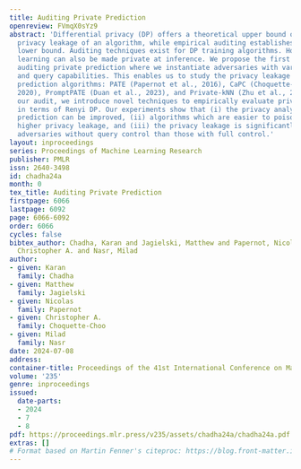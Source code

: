 ```yaml
---
title: Auditing Private Prediction
openreview: FVmqX0sYz9
abstract: 'Differential privacy (DP) offers a theoretical upper bound on the potential
  privacy leakage of an algorithm, while empirical auditing establishes a practical
  lower bound. Auditing techniques exist for DP training algorithms. However machine
  learning can also be made private at inference. We propose the first framework for
  auditing private prediction where we instantiate adversaries with varying poisoning
  and query capabilities. This enables us to study the privacy leakage of four private
  prediction algorithms: PATE (Papernot et al., 2016), CaPC (Choquette-Choo et al.,
  2020), PromptPATE (Duan et al., 2023), and Private-kNN (Zhu et al., 2020). To conduct
  our audit, we introduce novel techniques to empirically evaluate privacy leakage
  in terms of Renyi DP. Our experiments show that (i) the privacy analysis of private
  prediction can be improved, (ii) algorithms which are easier to poison lead to much
  higher privacy leakage, and (iii) the privacy leakage is significantly lower for
  adversaries without query control than those with full control.'
layout: inproceedings
series: Proceedings of Machine Learning Research
publisher: PMLR
issn: 2640-3498
id: chadha24a
month: 0
tex_title: Auditing Private Prediction
firstpage: 6066
lastpage: 6092
page: 6066-6092
order: 6066
cycles: false
bibtex_author: Chadha, Karan and Jagielski, Matthew and Papernot, Nicolas and Choquette-Choo,
  Christopher A. and Nasr, Milad
author:
- given: Karan
  family: Chadha
- given: Matthew
  family: Jagielski
- given: Nicolas
  family: Papernot
- given: Christopher A.
  family: Choquette-Choo
- given: Milad
  family: Nasr
date: 2024-07-08
address:
container-title: Proceedings of the 41st International Conference on Machine Learning
volume: '235'
genre: inproceedings
issued:
  date-parts:
  - 2024
  - 7
  - 8
pdf: https://proceedings.mlr.press/v235/assets/chadha24a/chadha24a.pdf
extras: []
# Format based on Martin Fenner's citeproc: https://blog.front-matter.io/posts/citeproc-yaml-for-bibliographies/
---
```

